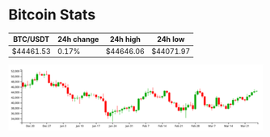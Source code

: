 # Bitcoin Stats

BTC/USDT|24h change|24h high|24h low|
|---|---|---|---|
|$44461.53|0.17%|$44646.06|$44071.97|

<img src="./chart.svg">
